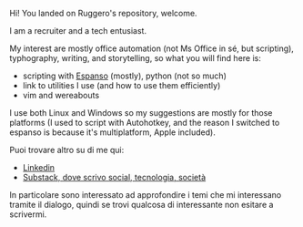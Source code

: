 Hi! You landed on Ruggero's repository, welcome.

I am a recruiter and a tech entusiast.

My interest are mostly office automation (not Ms Office in sé, but scripting), typhography, writing, and storytelling, so what you will find here is:

* scripting with [Espanso](https://espanso.org/) (mostly), python (not so much)
* link to utilities I use (and how to use them efficiently)
* vim and wereabouts

I use both Linux and Windows so my suggestions are mostly for those platforms (I used to script with Autohotkey, and the reason I switched to espanso is because it's multiplatform, Apple included).

Puoi trovare altro su di me qui:

* [Linkedin](https://www.linkedin.com/in/ruggerofurlanetto/)
* [Substack, dove scrivo social, tecnologia, società](https://recruiters.substack.com/)

In particolare sono interessato ad approfondire i temi che mi interessano tramite il dialogo, quindi se trovi qualcosa di interessante non esitare a scrivermi.
